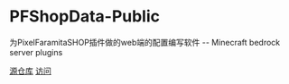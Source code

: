 # PFShopData-Public
为PixelFaramitaSHOP插件做的web端的配置编写软件 -- Minecraft bedrock server plugins

[源仓库](https://github.com/newAkko/PFShopData)   [访问](https://tuliwen.github.io/PFShopData-Public/#/)
